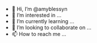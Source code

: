 - 👋 Hi, I’m @amyblessyn
- 👀 I’m interested in ...
- 🌱 I’m currently learning ...
- 💞️ I’m looking to collaborate on ...
- 📫 How to reach me ...

<!---
amyblessyn/amyblessyn is a ✨ special ✨ repository because its `README.md` (this file) appears on your GitHub profile.
You can click the Preview link to take a look at your changes.
--->
